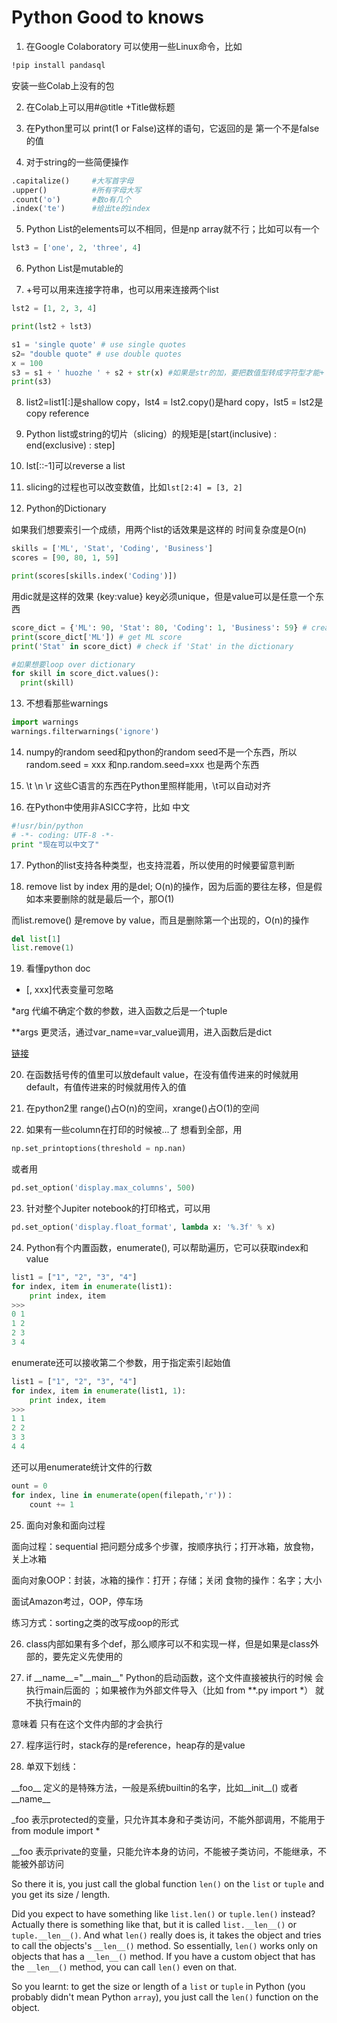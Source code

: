 # Python Good to knows

1. 在Google Colaboratory 可以使用一些Linux命令，比如

```bash
!pip install pandasql 
```

安装一些Colab上没有的包

2. 在Colab上可以用\#@title +Title做标题

3. 在Python里可以 print\(1 or False\)这样的语句，它返回的是 第一个不是false的值

4. 对于string的一些简便操作

```python
.capitalize()     #大写首字母
.upper()          #所有字母大写
.count('o')       #数o有几个
.index('te')      #给出te的index
```

5. Python List的elements可以不相同，但是np array就不行；比如可以有一个

```python
lst3 = ['one', 2, 'three', 4]
```

6. Python List是mutable的

7. +号可以用来连接字符串，也可以用来连接两个list

```python
lst2 = [1, 2, 3, 4] 

print(lst2 + lst3)

s1 = 'single quote' # use single quotes
s2= "double quote" # use double quotes 
x = 100
s3 = s1 + ' huozhe ' + s2 + str(x) #如果是str的加，要把数值型转成字符型才能+
print(s3)
```

8. list2=list1\[:\]是shallow copy，lst4 = lst2.copy\(\)是hard copy，lst5 = lst2是copy reference

9. Python list或string的切片（slicing）的规矩是\[start\(inclusive\) : end\(exclusive\) : step\] 

10. lst\[::-1\]可以reverse a list

11. slicing的过程也可以改变数值，比如`lst[2:4] = [3, 2]`

12. Python的Dictionary

如果我们想要索引一个成绩，用两个list的话效果是这样的 时间复杂度是O\(n\)

```python
skills = ['ML', 'Stat', 'Coding', 'Business']
scores = [90, 80, 1, 59]

print(scores[skills.index('Coding')])
```

用dic就是这样的效果 {key:value} key必须unique，但是value可以是任意一个东西

```python
score_dict = {'ML': 90, 'Stat': 80, 'Coding': 1, 'Business': 59} # create a dictionary
print(score_dict['ML']) # get ML score
print('Stat' in score_dict) # check if 'Stat' in the dictionary

#如果想要loop over dictionary
for skill in score_dict.values():
  print(skill)
```

13. 不想看那些warnings

```python
import warnings
warnings.filterwarnings('ignore')
```

14. numpy的random seed和python的random seed不是一个东西，所以 random.seed = xxx 和np.random.seed=xxx 也是两个东西

15. \t \n \r 这些C语言的东西在Python里照样能用，\t可以自动对齐

16. 在Python中使用非ASICC字符，比如 中文

```python
#!usr/bin/python
# -*- coding: UTF-8 -*-
print "现在可以中文了"
```

17. Python的list支持各种类型，也支持混着，所以使用的时候要留意判断

18. remove list by index 用的是del; O\(n\)的操作，因为后面的要往左移，但是假如本来要删除的就是最后一个，那O\(1\)

而list.remove\(\) 是remove by value，而且是删除第一个出现的，O\(n\)的操作

```python
del list[1]
list.remove(1)
```

19. 看懂python doc  
- \[, xxx\]代表变量可忽略

\*arg 代编不确定个数的参数，进入函数之后是一个tuple

\*\*args 更灵活，通过var\_name=var\_value调用，进入函数后是dict

[链接](https://stackoverflow.com/questions/400739/what-does-asterisk-mean-in-python)

20. 在函数括号传的值里可以放default value，在没有值传进来的时候就用default，有值传进来的时候就用传入的值

21. 在python2里 range\(\)占O\(n\)的空间，xrange\(\)占O\(1\)的空间 

22. 如果有一些column在打印的时候被...了 想看到全部，用

```python
np.set_printoptions(threshold = np.nan) 
```

或者用

```python
pd.set_option('display.max_columns', 500)
```

23. 针对整个Jupiter notebook的打印格式，可以用

```python
pd.set_option('display.float_format', lambda x: '%.3f' % x)
```

24. Python有个内置函数，enumerate\(\), 可以帮助遍历，它可以获取index和value

```python
list1 = ["1", "2", "3", "4"]
for index, item in enumerate(list1):
    print index, item
>>>
0 1
1 2
2 3
3 4
```

enumerate还可以接收第二个参数，用于指定索引起始值

```python
list1 = ["1", "2", "3", "4"]
for index, item in enumerate(list1, 1):
    print index, item
>>>
1 1
2 2
3 3
4 4
```

还可以用enumerate统计文件的行数

```python
ount = 0
for index, line in enumerate(open(filepath,'r'))： 
    count += 1
```

25. 面向对象和面向过程

面向过程：sequential 把问题分成多个步骤，按顺序执行；打开冰箱，放食物，关上冰箱

面向对象OOP：封装，冰箱的操作：打开；存储；关闭 食物的操作：名字；大小

面试Amazon考过，OOP，停车场

 练习方式：sorting之类的改写成oop的形式



26.  class内部如果有多个def，那么顺序可以不和实现一样，但是如果是class外部的，要先定义先使用的



27. if \_\_name\_\_="\_\_main\_\_" Python的启动函数，这个文件直接被执行的时候 会执行main后面的 ；如果被作为外部文件导入（比如 from \*\*.py import \*） 就不执行main的

  
意味着 只有在这个文件内部的才会执行



27. 程序运行时，stack存的是reference，heap存的是value



28. 单双下划线：

\_\_foo\_\_ 定义的是特殊方法，一般是系统builtin的名字，比如\_\_init\_\_\(\) 或者\_\_name\_\_

\_foo 表示protected的变量，只允许其本身和子类访问，不能外部调用，不能用于 from module import \* 

\_\_foo 表示private的变量，只能允许本身的访问，不能被子类访问，不能继承，不能被外部访问

So there it is, you just call the global function `len()` on the `list` or `tuple` and you get its size / length.

Did you expect to have something like `list.len()` or `tuple.len()` instead? Actually there is something like that, but it is called `list.__len__()` or `tuple.__len__()`. And what `len()` really does is, it takes the object and tries to call the objects's `__len__()` method. So essentially, `len()` works only on objects that has a `__len__()` method. If you have a custom object that has the `__len__()` method, you can call `len()` even on that.

So you learnt: to get the size or length of a `list` or `tuple` in Python \(you probably didn't mean Python `array`\), you just call the `len()` function on the object.

